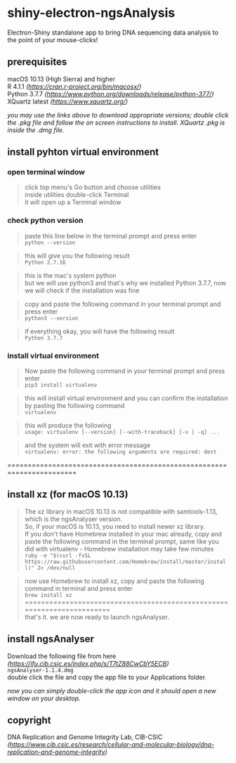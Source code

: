 # shiny-electron-ngsAnalysis
Electron-Shiny standalone app to bring DNA sequencing data analysis to the point of your mouse-clicks!
## prerequisites
macOS 10.13 (High Sierra) and higher<br/>
R 4.1.1 _(https://cran.r-project.org/bin/macosx/)_<br/>
Python 3.7.7 _(https://www.python.org/downloads/release/python-377/)_<br/>
XQuartz latest _(https://www.xquartz.org/)_<br/>

_you may use the links above to download appropriate versions; double click the .pkg file and follow the on screen instructions to install. XQuartz .pkg is inside the .dmg file._

## install pyhton virtual environment
### open terminal window
> click top menu's Go button and choose utilities<br/>
> inside utilities double-click Terminal<br/>
> it will open up a Terminal window
### check python version
> paste this line below in the terminal prompt and press enter<br/>
`python --version`<br/>

> this will give you the following result<br/>
`Python 2.7.16`<br/>

> this is the mac's system python<br/>
> but we will use python3 and that's why we installed Python 3.7.7, now we will check if the installation was fine<br/>

> copy and paste the following command in your terminal prompt and press enter<br/>
`python3 --version`<br/>

> if everything okay, you will have the following result<br/>
`Python 3.7.7`<br/>

### install virtual environment

> Now paste the following command in your terminal prompt and press enter<br/>
`pip3 install virtualenv`<br/>

> this will install virtual environment and you can confirm the installation by pasting the following command<br/>
`virtualenv`<br/>

> this will produce the following<br/>
`usage: virtualenv [--version] [--with-traceback] [-v | -q] ...` <br/> 

> and the system will exit with error message<br/>
`virtualenv: error: the following arguments are required: dest`<br/>

=======================================================================<br/>
## install xz (for macOS 10.13)

> The xz library in macOS 10.13 is not compatible with samtools-1.13, which is the ngsAnalyser version.<br/>
>  So, if your macOS is 10.13, you need to install newer xz library.<br/>
>  If you don't have Homebrew installed in your mac already, copy and paste the following command in the terminal prompt, same like you did with virtualenv - Homebrew installation may take few minutes<br/>
`ruby -e "$(curl -fsSL https://raw.githubusercontent.com/Homebrew/install/master/install)" 2> /dev/null`<br/>

> now use Homebrew to install xz, copy and paste the following command in terminal and press enter<br/>
`brew install xz`<br/>
=======================================================================<br/>
that's it. we are now ready to launch ngsAnalyser.

## install ngsAnalyser
Download the following file from here<br/> _(https://ifu.cib.csic.es/index.php/s/T7tZ88CwCbY5ECB)_ <br/>
`ngsAnalyser-1.1.4.dmg` <br/>
double click the file and copy the app file to your Applications folder.<br/>

_now you can simply double-click the app icon and it should open a new window on your desktop._

## copyright

DNA Replication and Genome Integrity Lab, CIB-CSIC<br/>
_(https://www.cib.csic.es/research/cellular-and-molecular-biology/dna-replication-and-genome-integrity)_








